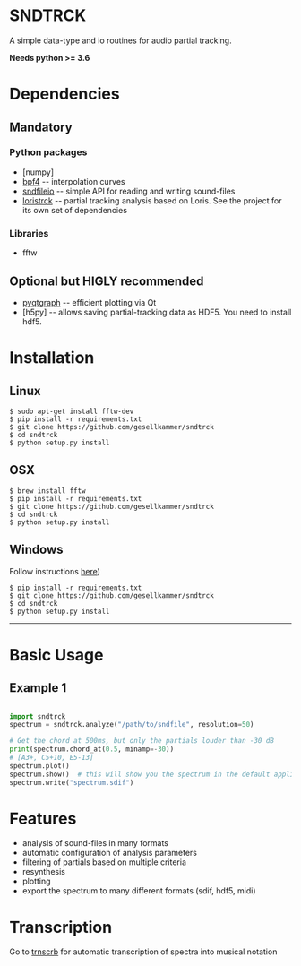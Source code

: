 SNDTRCK
=======

A simple data-type and io routines for audio partial tracking.

**Needs python >= 3.6**

# Dependencies

## Mandatory

### Python packages

* [numpy]  
* [bpf4]   -- interpolation curves
* [sndfileio] -- simple API for reading and writing sound-files
* [loristrck] -- partial tracking analysis based on Loris. See the project for its own set of dependencies

### Libraries

* fftw

## Optional but HIGLY recommended
* [pyqtgraph] -- efficient plotting via Qt 
* [h5py]      -- allows saving partial-tracking data as HDF5. You need to install hdf5.

# Installation

## Linux

    $ sudo apt-get install fftw-dev
    $ pip install -r requirements.txt
    $ git clone https://github.com/gesellkammer/sndtrck
    $ cd sndtrck
    $ python setup.py install
    
## OSX

    $ brew install fftw
    $ pip install -r requirements.txt
    $ git clone https://github.com/gesellkammer/sndtrck
    $ cd sndtrck
    $ python setup.py install

    
## Windows 

Follow instructions [here](http://www.fftw.org/install/windows.html))

    $ pip install -r requirements.txt
    $ git clone https://github.com/gesellkammer/sndtrck
    $ cd sndtrck
    $ python setup.py install

---

# Basic Usage

## Example 1

```python

import sndtrck
spectrum = sndtrck.analyze("/path/to/sndfile", resolution=50)

# Get the chord at 500ms, but only the partials louder than -30 dB
print(spectrum.chord_at(0.5, minamp=-30))
# [A3+, C5+10, E5-13]
spectrum.plot()
spectrum.show()  # this will show you the spectrum in the default applicatio for your system
spectrum.write("spectrum.sdif")
```

# Features

* analysis of sound-files in many formats
* automatic configuration of analysis parameters
* filtering of partials based on multiple criteria
* resynthesis
* plotting
* export the spectrum to many different formats (sdif, hdf5, midi) 

# Transcription

Go to [trnscrb] for automatic transcription of spectra into musical notation

[bpf4]: https://github.com/gesellkammer/bpf4
[loristrck]: https://github.com/gesellkammer/loristrck
[sndfileio]: https://github.com/gesellkammer/sndfileio
[pandas]: http://pandas.pydata.org/
[trnscrb]: https://github.com/gesellkammer/trnscrb
[pyqtgraph]: http://pyqtgraph.org
